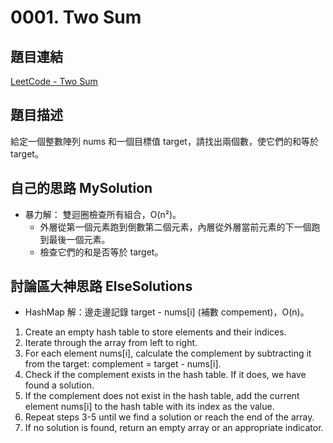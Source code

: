# 0001. Two Sum

## 題目連結
[LeetCode - Two Sum](https://leetcode.com/problems/two-sum/description/)

## 題目描述
給定一個整數陣列 nums 和一個目標值 target，請找出兩個數，使它們的和等於 target。

## 自己的思路 MySolution
- 暴力解： 雙迴圈檢查所有組合，O(n²)。
  - 外層從第一個元素跑到倒數第二個元素，內層從外層當前元素的下一個跑到最後一個元素。
  - 檢查它們的和是否等於 target。

## 討論區大神思路 ElseSolutions
- HashMap 解：邊走邊記錄 target - nums[i] (補數 compement)，O(n)。
1. Create an empty hash table to store elements and their indices.
2. Iterate through the array from left to right.
3. For each element nums[i], calculate the complement by subtracting it from the target: complement = target - nums[i].
4. Check if the complement exists in the hash table. If it does, we have found a solution.
5. If the complement does not exist in the hash table, add the current element nums[i] to the hash table with its index as the value.
6. Repeat steps 3-5 until we find a solution or reach the end of the array.
7. If no solution is found, return an empty array or an appropriate indicator.